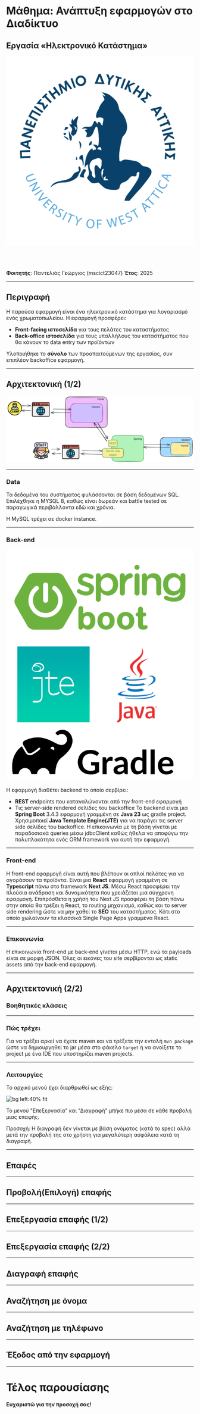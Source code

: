 <!--
theme: default
_class: ttl
paginate: true
_paginate: false
size: 5/4
-->

# Μάθημα: Ανάπτυξη εφαρμογών στο Διαδίκτυο

## Εργασία «Ηλεκτρονικό Κατάστημα»
![bg right:35% fit ](pada-logo.png)

<br> <br>

**Φοιτητής**: Παντελιάς Γεώργιος (mscict23047)
**Έτος**: 2025

---
## Περιγραφή

Η παρούσα εφαρμογή είναι ένα ηλεκτρονικό κατάστημα για λογαριασμό ενός χρωματοπωλείου.
Η εφαρμογή προσφέρει:
- **Front-facing ιστοσελίδα** για τους πελάτες του καταστήματος
- **Back-office ιστοσελίδα** για τους υπαλλήλους του καταστήματος που θα κάνουν το data entry των προϊόντων 

Υλοποιήθηκε το **σύνολο** των προαπαιτούμενων της εργασίας, συν επιπλέον backoffice εφαρμογή.

---
## Αρχιτεκτονική (1/2)

![image](architecture.png)

---
### Data
Τα δεδομένα του συστήματος φυλάσσονται σε βάση δεδομένων SQL.
Επιλέχθηκε η MYSQL 8, καθώς είναι δωρεάν και battle tested σε παραγωγικά περιβάλλοντα εδώ και χρόνια.

Η MySQL τρέχει σε docker instance.

---
### Back-end

![bg right:35% fit ](backend-tech.png)

Η εφαρμογή διαθέτει backend το οποίο σερβίρει:
- **REST** endpoints που καταναλώνονται από την front-end εφαρμογή
- Τις server-side rendered σελίδες του backoffice
Το backend είναι μια **Spring Boot** 3.4.3 εφαρμογή γραμμένη σε **Java 23**
ως gradle project.
Χρησιμοποιεί **Java Template Engine(JTE)** για να παράγει τις server side σελίδες του backoffice.
H επικοινωνία με τη βάση γίνεται με παραδοσιακά queries μέσω jdbcClient καθώς ήθελα
να αποφύγω την πολυπλοκότητα ενός ORM framework για αυτή την εφαρμογή.

---

### Front-end
H front-end εφαρμογή είναι αυτή που βλέπουν οι απλοί πελάτες για να αγοράσουν τα προϊόντα.
Είναι μια **React** εφαρμογή γραμμένη σε **Typescript** πάνω στο framework **Next JS**.
Μέσω React προσφέρει την πλούσια ανάδραση και δυναμικότητα που χρειάζεται μια σύγχρονη εφαρμογή.
Επιπρόσθετα η χρήση του Next JS προσφέρει τη βάση πάνω στην οποία θα τρέξει η React, το routing μηχανισμό, καθώς και το server side rendering ώστε να μην χαθεί το **SEO** του καταστήματος. Κάτι στο οποίο χωλαίνουν τα κλασσικά Single Page Apps γραμμένα React.

---

### Επικοινωνία
Η επικοινωνία front-end με back-end γίνεται μέσω HTTP, ενώ τα payloads είναι σε μορφή JSON.
Όλες οι εικόνες του site σερβίρονται ως static assets από την back-end εφαρμογή.

---
## Αρχιτεκτονική (2/2)

### Βοηθητικές κλάσεις

---
### Πώς τρέχει
Για να τρέξει αρκεί να έχετε maven και να τρέξετε την εντολή `mvn package` ώστε να δημιουργηθεί το jar μέσα στο φάκελο `target` ή να ανοίξετε το project με ένα IDE που υποστηρίζει maven projects.


---


### Λειτουργίες

Το αρχικό μενού έχει διαρθρωθεί ως εξής:

![bg left:40% fit ](main-menu.png)

Το μενού "Επεξεργασία" και "Διαγραφή" μπήκε πιο μέσα σε κάθε προβολή μιας επαφής.

Προσοχή: Η διαγραφή δεν γίνεται με βάση ονόματος (κατά το spec) αλλά μετά την προβολή της στο χρήστη για μεγαλύτερη ασφάλεια κατά τη διαγραφή.

---
## Επαφές




---
## Προβολή(Επιλογή) επαφής



---
## Επεξεργασία επαφής (1/2)



---
## Επεξεργασία επαφής (2/2)


---
## Διαγραφή επαφής

---
## Αναζήτηση με όνομα






---
## Αναζήτηση με τηλέφωνο





---
## Έξοδος από την εφαρμογή




---
# Τέλος παρουσίασης
#### Ευχαριστώ για την προσοχή σας! 
